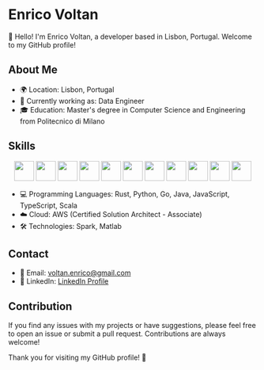 # Enrico Voltan

👋 Hello! I'm Enrico Voltan, a developer based in Lisbon, Portugal. Welcome to my GitHub profile!

## About Me

- 🌍 Location: Lisbon, Portugal
- 💼 Currently working as: Data Engineer
- 🎓 Education: Master's degree in Computer Science and Engineering from Politecnico di Milano

## Skills 
<div align="center"> 
  <img src="https://cdn.jsdelivr.net/gh/devicons/devicon/icons/rust/rust-plain.svg" height="40" />
  <img src="https://cdn.jsdelivr.net/gh/devicons/devicon/icons/python/python-original.svg" height="40"/>
  <img src="https://cdn.jsdelivr.net/gh/devicons/devicon/icons/go/go-original.svg" height="40" />                  
  <img src="https://cdn.jsdelivr.net/gh/devicons/devicon/icons/java/java-original.svg" height="40"/>
  <img src="https://cdn.jsdelivr.net/gh/devicons/devicon/icons/angularjs/angularjs-original.svg" height="40"/>
  <img src="https://cdn.jsdelivr.net/gh/devicons/devicon/icons/typescript/typescript-original.svg" height="40"/>
  <img src="https://cdn.jsdelivr.net/gh/devicons/devicon/icons/javascript/javascript-original.svg" height="40"/>
  <img src="https://cdn.jsdelivr.net/gh/devicons/devicon/icons/scala/scala-original.svg" height="40"/>
  <img src="https://cdn.jsdelivr.net/gh/devicons/devicon/icons/html5/html5-original.svg" height="40"/>
  <img src="https://cdn.jsdelivr.net/gh/devicons/devicon/icons/mongodb/mongodb-original.svg" height="40" />
  <img src="https://cdn.jsdelivr.net/gh/devicons/devicon/icons/matlab/matlab-original.svg" height="40"  />        
</div>  

- 💻 Programming Languages: Rust, Python, Go, Java, JavaScript, TypeScript, Scala
- ☁️ Cloud: AWS (Certified Solution Architect - Associate)
- 🛠️ Technologies: Spark, Matlab

## Contact

- 📧 Email: voltan.enrico@gmail.com
- 🔗 LinkedIn: [LinkedIn Profile](https://www.linkedin.com/in/enrico-voltan-08/)

## Contribution

If you find any issues with my projects or have suggestions, please feel free to open an issue or submit a pull request. Contributions are always welcome!

Thank you for visiting my GitHub profile! 🚀


<!--
**08volt/08volt** is a ✨ _special_ ✨ repository because its `README.md` (this file) appears on your GitHub profile.

Here are some ideas to get you started:

- 🔭 I’m currently working on ...
- 🌱 I’m currently learning ...
- 👯 I’m looking to collaborate on ...
- 🤔 I’m looking for help with ...
- 💬 Ask me about ...
- 📫 How to reach me: ...
- 😄 Pronouns: ...
- ⚡ Fun fact: ...
-->
